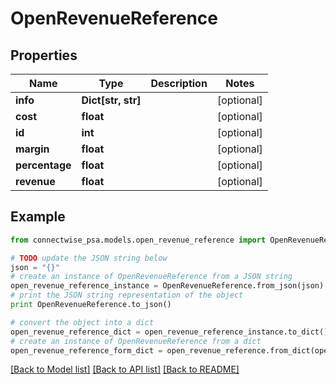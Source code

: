# OpenRevenueReference


## Properties
Name | Type | Description | Notes
------------ | ------------- | ------------- | -------------
**info** | **Dict[str, str]** |  | [optional] 
**cost** | **float** |  | [optional] 
**id** | **int** |  | [optional] 
**margin** | **float** |  | [optional] 
**percentage** | **float** |  | [optional] 
**revenue** | **float** |  | [optional] 

## Example

```python
from connectwise_psa.models.open_revenue_reference import OpenRevenueReference

# TODO update the JSON string below
json = "{}"
# create an instance of OpenRevenueReference from a JSON string
open_revenue_reference_instance = OpenRevenueReference.from_json(json)
# print the JSON string representation of the object
print OpenRevenueReference.to_json()

# convert the object into a dict
open_revenue_reference_dict = open_revenue_reference_instance.to_dict()
# create an instance of OpenRevenueReference from a dict
open_revenue_reference_form_dict = open_revenue_reference.from_dict(open_revenue_reference_dict)
```
[[Back to Model list]](../README.md#documentation-for-models) [[Back to API list]](../README.md#documentation-for-api-endpoints) [[Back to README]](../README.md)


